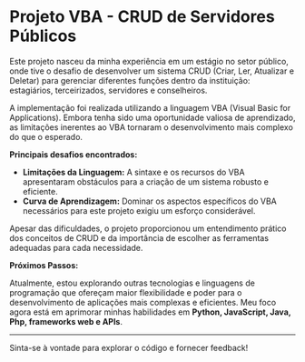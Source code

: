 # Projeto VBA - CRUD de Servidores Públicos

Este projeto nasceu da minha experiência em um estágio no setor público, onde tive o desafio de desenvolver um sistema CRUD (Criar, Ler, Atualizar e Deletar) para gerenciar diferentes funções dentro da instituição: estagiários, terceirizados, servidores e conselheiros.

A implementação foi realizada utilizando a linguagem VBA (Visual Basic for Applications). Embora tenha sido uma oportunidade valiosa de aprendizado, as limitações inerentes ao VBA tornaram o desenvolvimento mais complexo do que o esperado.

**Principais desafios encontrados:**

* **Limitações da Linguagem:** A sintaxe e os recursos do VBA apresentaram obstáculos para a criação de um sistema robusto e eficiente.
* **Curva de Aprendizagem:** Dominar os aspectos específicos do VBA necessários para este projeto exigiu um esforço considerável.

Apesar das dificuldades, o projeto proporcionou um entendimento prático dos conceitos de CRUD e da importância de escolher as ferramentas adequadas para cada necessidade.

**Próximos Passos:**

Atualmente, estou explorando outras tecnologias e linguagens de programação que ofereçam maior flexibilidade e poder para o desenvolvimento de aplicações mais complexas e eficientes. Meu foco agora está em aprimorar minhas habilidades em **Python, JavaScript, Java, Php, frameworks web e APIs**.

---

Sinta-se à vontade para explorar o código e fornecer feedback!

